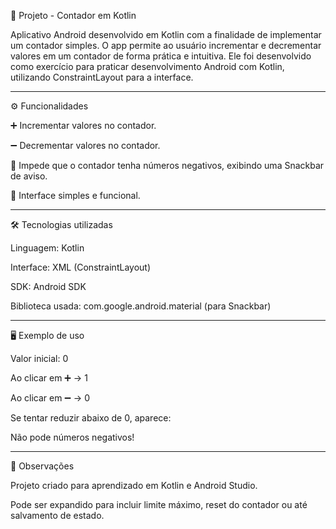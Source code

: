 📱 Projeto - Contador em Kotlin

Aplicativo Android desenvolvido em Kotlin com a finalidade de implementar um contador simples.
O app permite ao usuário incrementar e decrementar valores em um contador de forma prática e intuitiva.
Ele foi desenvolvido como exercício para praticar desenvolvimento Android com Kotlin, utilizando ConstraintLayout para a interface.

---

⚙️ Funcionalidades

➕ Incrementar valores no contador.

➖ Decrementar valores no contador.

🚫 Impede que o contador tenha números negativos, exibindo uma Snackbar de aviso.

📲 Interface simples e funcional.

---

🛠️ Tecnologias utilizadas

Linguagem: Kotlin

Interface: XML (ConstraintLayout)

SDK: Android SDK

Biblioteca usada: com.google.android.material (para Snackbar)

---

🖥️ Exemplo de uso

Valor inicial: 0

Ao clicar em ➕ → 1

Ao clicar em ➖ → 0

Se tentar reduzir abaixo de 0, aparece:

Não pode números negativos!

---

📌 Observações

Projeto criado para aprendizado em Kotlin e Android Studio.

Pode ser expandido para incluir limite máximo, reset do contador ou até salvamento de estado.
